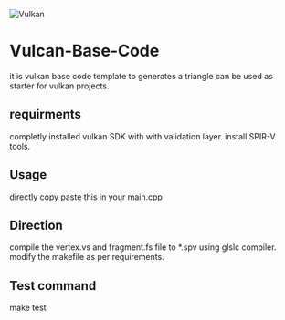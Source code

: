 <!-- @format -->

![Vulkan](<https://www.google.com/url?sa=i&url=https%3A%2F%2Fen.wikipedia.org%2Fwiki%2FVulkan_(API)&psig=AOvVaw1kASl7T6O5XC0ScK4Dwr67&ust=1603176900242000&source=images&cd=vfe&ved=0CAIQjRxqFwoTCOjk7cCJwOwCFQAAAAAdAAAAABAD>)

# Vulcan-Base-Code

it is vulkan base code template to generates a triangle can be used as starter for vulkan projects.

## requirments

completly installed vulkan SDK with with validation layer.
install SPIR-V tools.

## Usage

directly copy paste this in your main.cpp

## Direction

compile the vertex.vs and fragment.fs file to \*.spv using glslc compiler.
modify the makefile as per requirements.

## Test command

make test
